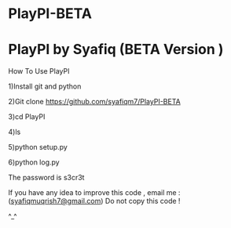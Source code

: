 # PlayPI-BETA
PlayPI by Syafiq (BETA Version )
================================
How To Use PlayPI

1)Install git and python

2)Git clone https://github.com/syafiqm7/PlayPI-BETA

3)cd PlayPI

4)ls

5)python setup.py

6)python log.py

The password is s3cr3t


If you have any idea to improve this code , email me : (syafiqmuqrish7@gmail.com)
Do not copy this code !

^_^
